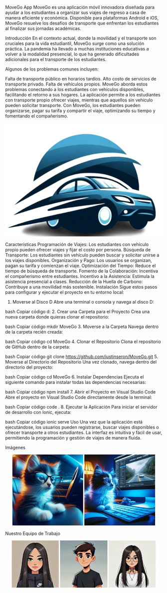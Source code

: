 
MoveGo App
MoveGo es una aplicación móvil innovadora diseñada para ayudar a los estudiantes a organizar sus viajes de regreso a casa de manera eficiente y económica. Disponible para plataformas Android e iOS, MoveGo resuelve los desafíos de transporte que enfrentan los estudiantes al finalizar sus jornadas académicas.

Introducción
En el contexto actual, donde la movilidad y el transporte son cruciales para la vida estudiantil, MoveGo surge como una solución práctica. La pandemia ha llevado a muchas instituciones educativas a volver a la modalidad presencial, lo que ha generado dificultades adicionales para el transporte de los estudiantes.

Algunos de los problemas comunes incluyen:

Falta de transporte público en horarios tardíos.
Alto costo de servicios de transporte privado.
Falta de vehículos propios.
MoveGo aborda estos problemas conectando a los estudiantes con vehículos disponibles, facilitando el retorno a sus hogares. La aplicación permite a los estudiantes con transporte propio ofrecer viajes, mientras que aquellos sin vehículo pueden solicitar transporte. Con MoveGo, los estudiantes pueden organizarse, pagar su tarifa y compartir el viaje, optimizando su tiempo y fomentando el compañerismo.

![MoveGo Logo](src/assets/images/logo.png) <!-- Reemplaza con la ruta de tu imagen -->

Características
Programación de Viajes: Los estudiantes con vehículo propio pueden ofrecer viajes y fijar el costo por persona.
Búsqueda de Transporte: Los estudiantes sin vehículo pueden buscar y solicitar unirse a los viajes disponibles.
Organización y Pago: Los usuarios se organizan, pagan su tarifa y comienzan el viaje.
Optimización del Tiempo: Reduce el tiempo de búsqueda de transporte.
Fomento de la Colaboración: Incentiva el compañerismo entre estudiantes.
Incentivo a la Asistencia: Estimula la asistencia presencial a clases.
Reducción de la Huella de Carbono: Contribuye a una movilidad más sostenible.
Instalación
Sigue estos pasos para configurar y ejecutar el proyecto en tu entorno local:

1. Moverse al Disco D
Abre una terminal o consola y navega al disco D:

bash
Copiar código
d:
2. Crear una Carpeta para el Proyecto
Crea una nueva carpeta donde quieras clonar el repositorio:

bash
Copiar código
mkdir MoveGo
3. Moverse a la Carpeta
Navega dentro de la carpeta recién creada:

bash
Copiar código
cd MoveGo
4. Clonar el Repositorio
Clona el repositorio de GitHub dentro de la carpeta:

bash
Copiar código
git clone https://github.com/justinseron/MoveGo.git
5. Moverse al Directorio del Repositorio
Una vez clonado, navega dentro del directorio del proyecto:

bash
Copiar código
cd MoveGo
6. Instalar Dependencias
Ejecuta el siguiente comando para instalar todas las dependencias necesarias:

bash
Copiar código
npm install
7. Abrir el Proyecto en Visual Studio Code
Abre el proyecto en Visual Studio Code directamente desde la terminal:

bash
Copiar código
code .
8. Ejecutar la Aplicación
Para iniciar el servidor de desarrollo con Ionic, ejecuta:

bash
Copiar código
ionic serve
Uso
Una vez que la aplicación está ejecutándose, los usuarios pueden registrarse, buscar viajes disponibles o ofrecer transporte a otros estudiantes. La interfaz es intuitiva y fácil de usar, permitiendo la programación y gestión de viajes de manera fluida.

Imágenes
<p align="center"> <img src="src/assets/images/gato_conductor.jpeg" alt="Gato Conductor" width="45%"> <img src="src/assets/images/gato_constructor.jpeg" alt="Gato Constructor" width="45%"> </p>
Nuestro Equipo de Trabajo
<p align="center"> <img src="src/assets/images/Daphne.webp" alt="Daphne" width="30%"> <img src="src/assets/images/Justin.webp" alt="Justin" width="30%"> <img src="src/assets/images/Geraldine.jpg" alt="Geraldine" width="30%"> </p>